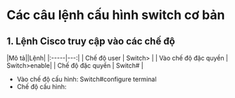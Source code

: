 # Các câu lệnh cấu hình switch cơ bản
## 1. Lệnh Cisco truy cập vào các chế độ
|Mô tả||Lệnh|
|:-----|---:|
| Chế độ user | Switch> |
| Vào chế độ đặc quyền | Switch>enable|
| Chế độ đặc quyền | Switch# |
- Vào chế độ cấu hình: Switch#configure terminal
- Chế độ cấu hình: